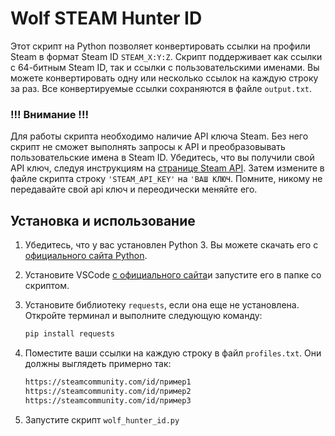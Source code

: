 # Wolf STEAM Hunter ID

Этот скрипт на Python позволяет конвертировать ссылки на профили Steam в формат Steam ID `STEAM_X:Y:Z`. Скрипт поддерживает как ссылки с 64-битным Steam ID, так и ссылки с пользовательскими именами. Вы можете конвертировать одну или несколько ссылок на каждую строку за раз. Все конвертируемые ссылки сохраняются в файле `output.txt`. 

### !!! Внимание !!!
Для работы скрипта необходимо наличие API ключа Steam. Без него скрипт не сможет выполнять запросы к API и преобразовывать пользовательские имена в Steam ID. Убедитесь, что вы получили свой API ключ, следуя инструкциям на [странице Steam API](https://steamcommunity.com/dev/apikey). Затем измените в файле скрипта строку `'STEAM_API_KEY'` на `'ВАШ КЛЮЧ`. Помните, никому не передавайте свой api ключ и переодически меняйте его.


## Установка и использование

1. Убедитесь, что у вас установлен Python 3. Вы можете скачать его с [официального сайта Python](https://www.python.org/downloads/).

2. Установите VSCode [с официального сайта](https://code.visualstudio.com)и запустите его в папке со скриптом.

3. Установите библиотеку `requests`, если она еще не установлена. Откройте терминал и выполните следующую команду:

   ```bash
   pip install requests

4. Поместите ваши ссылки на каждую строку в файл `profiles.txt`. Они должны выглядеть примерно так:

   ```bash
   https://steamcommunity.com/id/пример1
   https://steamcommunity.com/id/пример2
   https://steamcommunity.com/id/пример3

5. Запустите скрипт `wolf_hunter_id.py`